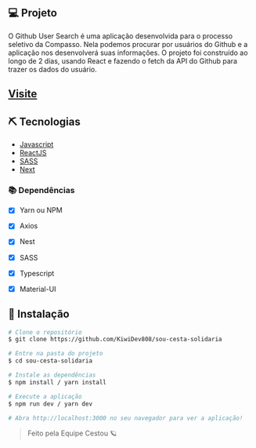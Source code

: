 ## 💻 Projeto

O Github User Search é uma aplicação desenvolvida para o processo seletivo da Compasso. Nela podemos procurar por usuários do Github e a aplicação nos desenvolverá suas informações. O projeto foi construído ao longo de 2 dias, usando React e fazendo o fetch da API do Github para trazer os dados do usuário.

## [Visite](https://desafio-compasso-uol-p251t6i1r-kiwidev808.vercel.app)

## ⛏ Tecnologias

- [Javascript](https://www.javascript.com/)
- [ReactJS](https://reactjs.org/)
- [SASS](https://sass-lang.com/)
- [Next](https://nextjs.org/)

### 📚 Dependências

- [x] Yarn ou NPM
- [x] Axios
- [x] Nest
- [x] SASS
- [x] Typescript
- [x] Material-UI


## 🚀 Instalação

```bash
# Clone o repositório
$ git clone https://github.com/KiwiDev808/sou-cesta-solidaria

# Entre na pasta do projeto
$ cd sou-cesta-solidaria

# Instale as dependências
$ npm install / yarn install

# Execute a aplicação
$ npm run dev / yarn dev

# Abra http://localhost:3000 no seu navegador para ver a aplicação!
```

<blockquote>
    Feito pela Equipe Cestou 🪐
</blockquote>
